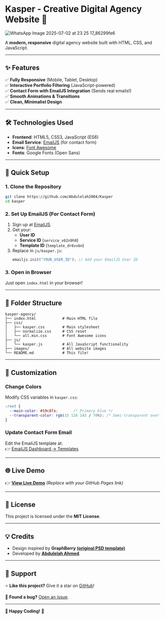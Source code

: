 # **Kasper - Creative Digital Agency Website** 🚀  


 ![WhatsApp Image 2025-07-02 at 23 25 17_86299fe6](https://github.com/user-attachments/assets/6e9f6ace-cbd0-42d8-ba87-a047cdf98153)


A **modern, responsive** digital agency website built with HTML, CSS, and JavaScript.  

---

## **✨ Features**  
✅ **Fully Responsive** (Mobile, Tablet, Desktop)  
✅ **Interactive Portfolio Filtering** (JavaScript-powered)  
✅ **Contact Form with EmailJS Integration** (Sends real emails!)  
✅ **Smooth Animations & Transitions**  
✅ **Clean, Minimalist Design**  

---

## **🛠 Technologies Used**  
- **Frontend**: HTML5, CSS3, JavaScript (ES6)  
- **Email Service**: [EmailJS](https://www.emailjs.com/) (for contact form)  
- **Icons**: [Font Awesome](https://fontawesome.com/)  
- **Fonts**: Google Fonts (Open Sans)  

---

## **🚀 Quick Setup**  

### **1. Clone the Repository**  
```bash
git clone https://github.com/Abdulelah2004/Kasper
cd kasper
```

### **2. Set Up EmailJS (For Contact Form)**  
1. Sign up at [EmailJS](https://www.emailjs.com/).  
2. Get your:  
   - **User ID**  
   - **Service ID** (`service_v62n9h8`)  
   - **Template ID** (`template_dr6vvbn`)  
3. Replace in `js/kasper.js`:  
   ```javascript
   emailjs.init("YOUR_USER_ID"); // Add your EmailJS User ID
   ```

### **3. Open in Browser**  
Just open `index.html` in your browser!  

---

## **📂 Folder Structure**  
```
kasper-agency/
├── index.html            # Main HTML file
├── css/
│   ├── kasper.css        # Main stylesheet
│   ├── normalize.css     # CSS reset
│   └── all.min.css       # Font Awesome icons
├── js/
│   └── kasper.js         # All JavaScript functionality
├── images/               # All website images
└── README.md             # This file!
```

---

## **🔧 Customization**  
### **Change Colors**  
Modify CSS variables in `kasper.css`:  
```css
:root {
  --main-color: #19c8fa;       /* Primary blue */
  --transparent-color: rgb(15 116 143 / 70%); /* Semi-transparent overlay */
}
```

### **Update Contact Form Email**  
Edit the EmailJS template at:  
👉 [EmailJS Dashboard → Templates](https://dashboard.emailjs.com/templates)  

---


## **🌐 Live Demo**  
👉 **[View Live Demo](https://your-username.github.io/kasper-agency/)** *(Replace with your GitHub Pages link)*  

---

## **📜 License**  
This project is licensed under the **MIT License**.  

---

## **💡 Credits**  
- Design inspired by **GraphBerry** **[(original PSD template)](https://www.graphberry.com/item/kasper-one-page-psd-template)**
- Developed by **[Abdulelah Ahmed](https://github.com/Abdulelah2004)**.  

---

## **🙌 Support**  
⭐ **Like this project?** Give it a star on [GitHub](https://github.com/Abdulelah2004/Kasper)!  

🐞 **Found a bug?** [Open an issue](https://github.com/Abdulelah2004).  

---

**🎉 Happy Coding!** 🎉  
